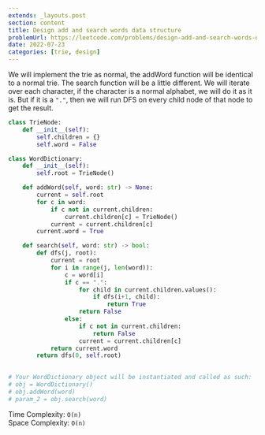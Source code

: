 ```yaml
---
extends: _layouts.post
section: content
title: Design add and search words data structure
problemUrl: https://leetcode.com/problems/design-add-and-search-words-data-structure/
date: 2022-07-23
categories: [trie, design]
---
```


We will implement the trie as normal, the addWord function will be identical to a normal trie. The search function will be a little different. We will iterate over each character, if the character is a normal alphabet, we will do it as it is. But if it is a `"."`, then we will run DFS on every child node of that node to get the result.

```python
class TrieNode:
    def __init__(self):
        self.children = {}
        self.word = False

class WordDictionary:
    def __init__(self):
        self.root = TrieNode()

    def addWord(self, word: str) -> None:
        current = self.root
        for c in word:
            if c not in current.children:
                current.children[c] = TrieNode()
            current = current.children[c]
        current.word = True

    def search(self, word: str) -> bool:
        def dfs(j, root):
            current = root
            for i in range(j, len(word)):
                c = word[i]
                if c == ".":
                    for child in current.children.values():
                        if dfs(i+1, child):
                            return True
                    return False
                else:
                    if c not in current.children:
                        return False
                    current = current.children[c]
            return current.word
        return dfs(0, self.root)
    

# Your WordDictionary object will be instantiated and called as such:
# obj = WordDictionary()
# obj.addWord(word)
# param_2 = obj.search(word)
```

Time Complexity: `O(n)` <br/>
Space Complexity: `O(n)`